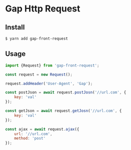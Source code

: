 # Gap Http Request

## Install

```
$ yarn add gap-front-request
```

## Usage

```javascript
import {Request} from 'gap-front-request';

const request = new Request();

request.addHeader('User-Agent', 'Gap');

const postJson = await request.postJosn('//url.com', {
    key: 'val'
});

const getJson = await request.getJosn('//url.com', {
    key: 'val'
});

const ajax = await request.ajax({
    url: '//url.com',
    method: 'post'
});
```
